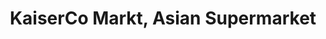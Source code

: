 ---
title: "KaiserCo Markt, Asian Supermarket"
url: /bonn/kaiserco-markt-asian-supermarket/
shop: Supermarkt
---